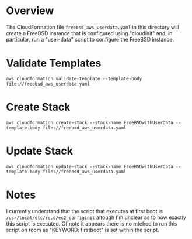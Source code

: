 # Overview
The CloudFormation file `freebsd_aws_userdata.yaml` in this directory will create a FreeBSD instance that is configured using "cloudinit" and, in particular, run a "user-data" script to configure the FreeBSD instance.

# Validate Templates

`aws cloudformation validate-template --template-body file://freebsd_aws_userdata.yaml`

# Create Stack
`aws cloudformation create-stack --stack-name FreeBSDwithUserData --template-body file://freebsd_aws_userdata.yaml`

# Update Stack
`aws cloudformation update-stack --stack-name FreeBSDwithUserData --template-body file://freebsd_aws_userdata.yaml`

# Notes

I currently understand that the script that executes at first boot is `/usr/local/etc/rc.d/ec2_configinit` altough I'm unclear as to how exactly this script is executed. Of note it appears there is no mtehod to run this script on room as "KEYWORD: firstboot" is set within the script.
